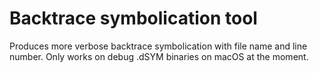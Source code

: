 # Backtrace symbolication tool

Produces more verbose backtrace symbolication with file name and line number.
Only works on debug .dSYM binaries on macOS at the moment.
